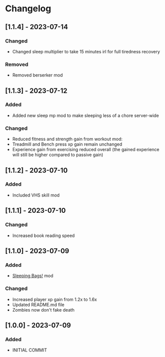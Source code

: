 # Changelog

## [1.1.4] - 2023-07-14

### Changed

- Changed sleep multiplier to take 15 minutes irl for full tiredness recovery

### Removed

- Removed berserker mod

## [1.1.3] - 2023-07-12

### Added

- Added new sleep mp mod to make sleeping less of a chore server-wide

### Changed

- Reduced fitness and strength gain from workout mod:
 - Treadmill and Bench press xp gain remain unchanged
 - Experience gain from exercising reduced overall (the gained experience will still be higher compared to passive gain)

## [1.1.2] - 2023-07-10

### Added

- Included VHS skill mod

## [1.1.1] - 2023-07-10

### Changed
- Increased book reading speed

## [1.1.0] - 2023-07-09

### Added
- [Sleeping Bags!](https://steamcommunity.com/sharedfiles/filedetails/?id=2714848168) mod

### Changed
- Increased player xp gain from 1.2x to 1.6x
- Updated README.md file
- Zombies now don't fake death

## [1.0.0] - 2023-07-09

### Added

- INITIAL COMMIT